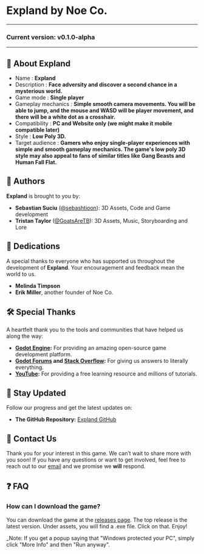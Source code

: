 # Expland by Noe Co.
---
### Current version: v0.1.0-alpha
---
## 📜 About Expland
- Name : **Expland**
- Description : **Face adversity and discover a second chance in a mysterious world.**
- Game mode : **Single player**
- Gameplay mechanics : **Simple smooth camera movements. You will be able to jump, and the mouse and WASD will be player movement, and there will be a white dot as a crosshair.**
- Compatibility : **PC and Website only (we might make it mobile compatible later)**
- Style : **Low Poly 3D.**
- Target audience : **Gamers who enjoy single-player experiences with simple and smooth gameplay mechanics. The game's low poly 3D style may also appeal to fans of similar titles like Gang Beasts and Human Fall Flat.**

## 👥 Authors

**Expland** is brought to you by:

- **Sebastian Suciu** ([@sebashtioon](https://github.com/sebashtioon)): 3D Assets, Code and Game development
- **Tristan Taylor** ([@GoatsAreTB](https://github.com/GoatsAreTB)): 3D Assets, Music, Storyboarding and Lore

## 🎨 Dedications

A special thanks to everyone who has supported us throughout the development of **Expland**. Your encouragement and feedback mean the world to us.

- **Melinda Timpson**
- **Erik Miller**, another founder of Noe Co.

<!--## 🎉 Credits

We would like to acknowledge the contributions of various individuals and resources that have been instrumental in the creation of **Expland**.

- **[Credit Placeholder 1]**: Description of their contribution.
- **[Credit Placeholder 2]**: Description of their contribution.

-->

## 🛠 Special Thanks

A heartfelt thank you to the tools and communities that have helped us along the way:

- **[Godot Engine](https://godotengine.org/):** For providing an amazing open-source game development platform.
- **[Godot Forums](https://forum.godotengine.org/) and [Stack Overflow](https://stackoverflow.com/):** For giving us answers to literally everything.
- **[YouTube](https://youtube.com):** For providing a free learning resource and millions of tutorials.

## 📢 Stay Updated

Follow our progress and get the latest updates on:

- **The GitHub Repository:** [Expland GitHub](https://github.com/sebashtioon/Expland)
<!--- **Our Discord Server:** [Join our Discord server for discussions and updates](https://discord.com/users/sebashtioon)
-->
## 📧 Contact Us
Thank you for your interest in this game. We can’t wait to share more with you soon! If you have any questions or want to get involved, feel free to reach out to our [email](mailto:noeco.official@gmail.com) and we promise we **will** respond.


## ❓ FAQ

### How can I download the game?
You can download the game at the [releases page](https://github.com/sebashtioon/Expland/releases/). The top release is the latest version. Under assets, you will find a .exe file. Click on that. Enjoy!

_Note: If you get a popup saying that "Windows protected your PC", simply click "More Info" and then "Run anyway".



